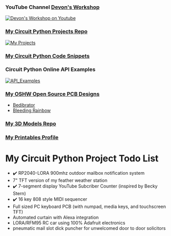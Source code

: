 ### YouTube Channel [Devon's Workshop](https://www.youtube.com/channel/UCx9Em9JRQ8XkFHKhqQ_Sr8w)

[![Devon's Workshop on Youtube](https://user-images.githubusercontent.com/49322231/215252546-b0cefa5e-c59f-48cc-a0ec-a01161589979.png)](https://www.youtube.com/channel/UCx9Em9JRQ8XkFHKhqQ_Sr8w)

### [My Circuit Python Projects Repo](https://github.com/DJDevon3/My_Circuit_Python_Projects)
 [![My Projects](https://user-images.githubusercontent.com/49322231/235323187-4bcce094-0927-4b9e-b5cf-2646f0b6944d.jpg)](https://github.com/DJDevon3/My_Circuit_Python_Projects)
### [My Circuit Python Code Snippets](https://github.com/DJDevon3/My_Circuit_Python_Projects/tree/main/Circuit%20Python%20Snippets)

### Circuit Python Online API Examples
[![API_Examples](https://github.com/user-attachments/assets/4dda9dd7-54f2-45fd-a73e-109d137d0f9d)](https://github.com/DJDevon3/CircuitPython_Requests-Online-API-Examples)


### [My OSHW Open Source PCB Designs](https://oshwlab.com/djdevon3/album/DJDevon3-Electronics)
- [Bedibrator](https://github.com/DJDevon3/Bedibrator)
- [Bleeding Rainbow](https://oshwlab.com/djdevon3/bleeding_rainbow_50)

### [My 3D Models Repo](https://github.com/DJDevon3/My_3D_Projects)
### [My Printables Profile](https://www.printables.com/social/469699-treasuredev/about)

# My Circuit Python Project Todo List
- ✔️ RP2040-LORA 900mhz outdoor mailbox notification system
- 7" TFT version of my feather weather station
- ✔️ 7-segment display YouTube Subcriber Counter (inspired by Becky Stern)
- ✔️ 16 key 808 style MIDI sequencer
- Full sized PC keyboard PCB (with numpad, media keys, and touchscreen TFT)
- Automated curtain with Alexa integration
- LORA/RFM95 RC car using 100% Adafruit electronics
- pneumatic mail slot dick puncher for unwelcomed door to door solicitors

<!--
**DJDevon3/DJDevon3** is a ✨ _special_ ✨ repository because its `README.md` (this file) appears on your GitHub profile.

Here are some ideas to get you started:

- 🔭 I’m currently working on ...
- 🌱 I’m currently learning ...
- 👯 I’m looking to collaborate on ...
- 🤔 I’m looking for help with ...
- 💬 Ask me about ...
- 📫 How to reach me: ...
- 😄 Pronouns: ...
- ⚡ Fun fact: ...
-->
